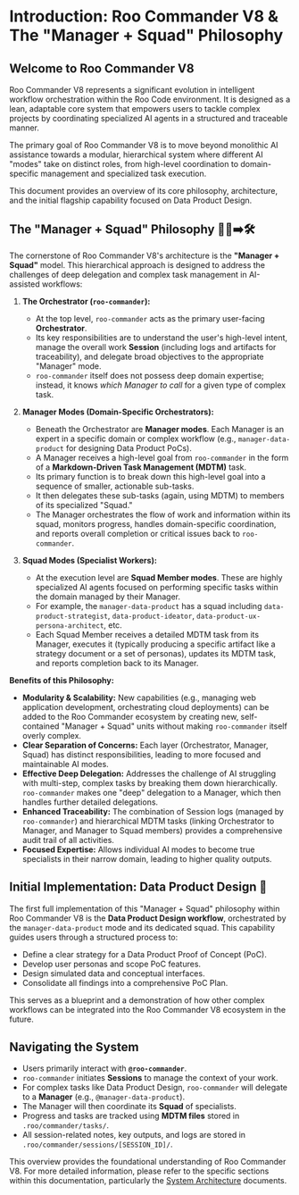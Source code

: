 # Introduction: Roo Commander V8 & The "Manager + Squad" Philosophy

## Welcome to Roo Commander V8

Roo Commander V8 represents a significant evolution in intelligent workflow orchestration within the Roo Code environment. It is designed as a lean, adaptable core system that empowers users to tackle complex projects by coordinating specialized AI agents in a structured and traceable manner.

The primary goal of Roo Commander V8 is to move beyond monolithic AI assistance towards a modular, hierarchical system where different AI "modes" take on distinct roles, from high-level coordination to domain-specific management and specialized task execution.

This document provides an overview of its core philosophy, architecture, and the initial flagship capability focused on Data Product Design.

## The "Manager + Squad" Philosophy 🧑‍💼➡️🛠️

The cornerstone of Roo Commander V8's architecture is the **"Manager + Squad"** model. This hierarchical approach is designed to address the challenges of deep delegation and complex task management in AI-assisted workflows:

1.  **The Orchestrator (`roo-commander`):**
    *   At the top level, `roo-commander` acts as the primary user-facing **Orchestrator**.
    *   Its key responsibilities are to understand the user's high-level intent, manage the overall work **Session** (including logs and artifacts for traceability), and delegate broad objectives to the appropriate "Manager" mode.
    *   `roo-commander` itself does not possess deep domain expertise; instead, it knows *which Manager to call* for a given type of complex task.

2.  **Manager Modes (Domain-Specific Orchestrators):**
    *   Beneath the Orchestrator are **Manager modes**. Each Manager is an expert in a specific domain or complex workflow (e.g., `manager-data-product` for designing Data Product PoCs).
    *   A Manager receives a high-level goal from `roo-commander` in the form of a **Markdown-Driven Task Management (MDTM)** task.
    *   Its primary function is to break down this high-level goal into a sequence of smaller, actionable sub-tasks.
    *   It then delegates these sub-tasks (again, using MDTM) to members of its specialized "Squad."
    *   The Manager orchestrates the flow of work and information within its squad, monitors progress, handles domain-specific coordination, and reports overall completion or critical issues back to `roo-commander`.

3.  **Squad Modes (Specialist Workers):**
    *   At the execution level are **Squad Member modes**. These are highly specialized AI agents focused on performing specific tasks within the domain managed by their Manager.
    *   For example, the `manager-data-product` has a squad including `data-product-strategist`, `data-product-ideator`, `data-product-ux-persona-architect`, etc.
    *   Each Squad Member receives a detailed MDTM task from its Manager, executes it (typically producing a specific artifact like a strategy document or a set of personas), updates its MDTM task, and reports completion back to its Manager.

**Benefits of this Philosophy:**

*   **Modularity & Scalability:** New capabilities (e.g., managing web application development, orchestrating cloud deployments) can be added to the Roo Commander ecosystem by creating new, self-contained "Manager + Squad" units without making `roo-commander` itself overly complex.
*   **Clear Separation of Concerns:** Each layer (Orchestrator, Manager, Squad) has distinct responsibilities, leading to more focused and maintainable AI modes.
*   **Effective Deep Delegation:** Addresses the challenge of AI struggling with multi-step, complex tasks by breaking them down hierarchically. `roo-commander` makes one "deep" delegation to a Manager, which then handles further detailed delegations.
*   **Enhanced Traceability:** The combination of Session logs (managed by `roo-commander`) and hierarchical MDTM tasks (linking Orchestrator to Manager, and Manager to Squad members) provides a comprehensive audit trail of all activities.
*   **Focused Expertise:** Allows individual AI modes to become true specialists in their narrow domain, leading to higher quality outputs.

## Initial Implementation: Data Product Design 🚀

The first full implementation of this "Manager + Squad" philosophy within Roo Commander V8 is the **Data Product Design workflow**, orchestrated by the `manager-data-product` mode and its dedicated squad. This capability guides users through a structured process to:

*   Define a clear strategy for a Data Product Proof of Concept (PoC).
*   Develop user personas and scope PoC features.
*   Design simulated data and conceptual interfaces.
*   Consolidate all findings into a comprehensive PoC Plan.

This serves as a blueprint and a demonstration of how other complex workflows can be integrated into the Roo Commander V8 ecosystem in the future.

## Navigating the System

*   Users primarily interact with **`@roo-commander`**.
*   `roo-commander` initiates **Sessions** to manage the context of your work.
*   For complex tasks like Data Product Design, `roo-commander` will delegate to a **Manager** (e.g., `@manager-data-product`).
*   The Manager will then coordinate its **Squad** of specialists.
*   Progress and tasks are tracked using **MDTM files** stored in `.roo/commander/tasks/`.
*   All session-related notes, key outputs, and logs are stored in `.roo/commander/sessions/[SESSION_ID]/`.

This overview provides the foundational understanding of Roo Commander V8. For more detailed information, please refer to the specific sections within this documentation, particularly the [System Architecture]([.roo/commander/docs/architecture/README.md](.roo/commander/docs/architecture/README.md)) documents.